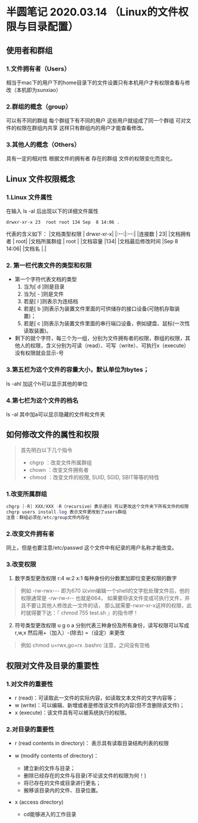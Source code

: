 # 半圆笔记 2020.03.14 （Linux的文件权限与目录配置）
## 使用者和群组
### 1.文件拥有者（Users）
相当于mac下的用户下的home目录下的文件设置只有本机用户才有权限查看与修改（本机即为sunxiao）
### 2.群组的概念（group）
可以有不同的群组 每个群组下有不同的用户 这些用户就组成了同一个群组 可对文件的权限在群组内共享 这样只有群组内的用户才能查看修改。
### 3.其他人的概念（Others）
具有一定的相对性 根据文件的拥有者 存在的群组 文件的权限变化而变化。

## Linux 文件权限概念
### 1.Linux 文件属性
在输入 ls -al 后出现以下的详细文件属性
```
drwxr-xr-x 23  root root 134 Sep  8 14:06 .
```
代表的含义如下：
|文档类型权限 | drwxr-xr-x|
|:--:|:--:|
|连接数 | 23|
|文档拥有者 | root|
|文档所属群组 | root |
|文档容量 |134|
|文档最后修改时间 |Sep  8 14:06|
|文档名 |.|
### 2. 第一栏代表文件的类型和权限
- 第一个字符代表文档的类型
   1. 当为[ d ]则是目录
   2. 当为[ - ]则是文件
   3. 若是[ l ]则表示为连结档
   4. 若是[ b ]则表示为装置文件里面的可供储存的接口设备(可随机存取装置)；
   5. 若是[ c ]则表示为装置文件里面的串行端口设备，例如键盘、鼠标(一次性读取装置)。
- 剩下的就个字符，每三个为一组，分别为文件拥有者的权限，群组的权限，其他人的权限，含义分别为可读（read）、可写（write）、可执行x（execute）没有权限就会显示-号
### 3.第五栏为这个文件的容量大小，默认单位为bytes；
ls -ahl 加这个h可以显示其他的单位
### 4.第七栏为这个文件的档名
ls -al 其中加a可以显示隐藏的文件和文件夹

## 如何修改文件的属性和权限
> 首先明白以下几个指令
> - chgrp ：改变文件所属群组
> - chown ：改变文件拥有者
> - chmod ：改变文件的权限, SUID, SGID, SBIT等等的特性

### 1.改变所属群组
```java
chgrp [-R] XXX/XXX -R（recursive）表示递归 可以更改这个文件夹下所有文件的权限
chgrp users install.log 表示文件更改到了users群组
注意：群组必须在/etc/group文件内存在
```
### 2.改变文件拥有者
同上，但是也要注意/etc/passwd 这个文件中有纪录的用户名称才能改变。
### 3.改变权限
1. 数字类型更改权限
r:4 w:2 x:1 每种身份的分数累加即位变更权限的数字
> 例如
> -rw-rwx--- 即为670
> 以vim编辑一个shell的文字批处理文件后，他的权限通常是 -rw-rw-r-- 也就是664， 如果要将该文件变成可执行文件，并且不要让其他人修改此一文件的话， 那么就需要-rwxr-xr-x这样的权限，此时就得要下达：『 chmod 755 test.sh 』的指令啰！
2. 符号类型更改权限
u g o a 分别代表三种身份及所有身份，读写权限可以写成r,w,x 然后用+（加入）-(除去) =（设定）来更改
> 例如
> chmod u=rwx,go=rx .bashrc 
> 注意，之间没有空格

## 权限对文件及目录的重要性
### 1.对文件的重要性
- r (read)：可读取此一文件的实际内容，如读取文本文件的文字内容等；
- w (write)：可以编辑、新增或者是修改该文件的内容(但不含删除该文件)；
- x (execute)：该文件具有可以被系统执行的权限。
### 2.对目录的重要性
- r (read contents in directory)：
表示具有读取目录结构列表的权限

- w (modify contents of directory)：
   - 建立新的文件与目录；
   - 删除已经存在的文件与目录(不论该文件的权限为何！)
   - 将已存在的文件或目录进行更名；
   - 搬移该目录内的文件、目录位置。
- x (access directory)
   - cd能够进入的工作目录

